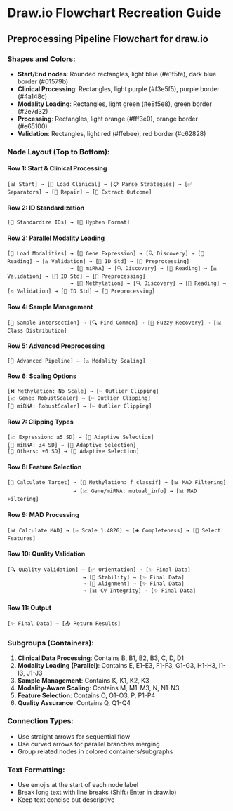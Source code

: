 # Draw.io Flowchart Recreation Guide

## Preprocessing Pipeline Flowchart for draw.io

### Shapes and Colors:
- **Start/End nodes**: Rounded rectangles, light blue (#e1f5fe), dark blue border (#01579b)
- **Clinical Processing**: Rectangles, light purple (#f3e5f5), purple border (#4a148c)
- **Modality Loading**: Rectangles, light green (#e8f5e8), green border (#2e7d32)
- **Processing**: Rectangles, light orange (#fff3e0), orange border (#e65100)
- **Validation**: Rectangles, light red (#ffebee), red border (#c62828)

### Node Layout (Top to Bottom):

#### Row 1: Start & Clinical Processing
```
[📊 Start] → [🏥 Load Clinical] → [📋 Parse Strategies] → [✅ Separators] → [🔧 Repair] → [🎯 Extract Outcome]
```

#### Row 2: ID Standardization
```
[🔗 Standardize IDs] → [📝 Hyphen Format]
```

#### Row 3: Parallel Modality Loading
```
[🧬 Load Modalities] → [📁 Gene Expression] → [🔍 Discovery] → [📖 Reading] → [⚖️ Validation] → [🔗 ID Std] → [🧬 Preprocessing]
                    → [📁 miRNA] → [🔍 Discovery] → [📖 Reading] → [⚖️ Validation] → [🔗 ID Std] → [🧬 Preprocessing]
                    → [📁 Methylation] → [🔍 Discovery] → [📖 Reading] → [⚖️ Validation] → [🔗 ID Std] → [🧬 Preprocessing]
```

#### Row 4: Sample Management
```
[🎯 Sample Intersection] → [🔍 Find Common] → [🔄 Fuzzy Recovery] → [📊 Class Distribution]
```

#### Row 5: Advanced Preprocessing
```
[🔧 Advanced Pipeline] → [⚖️ Modality Scaling]
```

#### Row 6: Scaling Options
```
[❌ Methylation: No Scale] → [✂️ Outlier Clipping]
[📈 Gene: RobustScaler] → [✂️ Outlier Clipping]
[🧬 miRNA: RobustScaler] → [✂️ Outlier Clipping]
```

#### Row 7: Clipping Types
```
[📈 Expression: ±5 SD] → [🎯 Adaptive Selection]
[🧬 miRNA: ±4 SD] → [🎯 Adaptive Selection]
[🔢 Others: ±6 SD] → [🎯 Adaptive Selection]
```

#### Row 8: Feature Selection
```
[📏 Calculate Target] → [🧬 Methylation: f_classif] → [📊 MAD Filtering]
                     → [📈 Gene/miRNA: mutual_info] → [📊 MAD Filtering]
```

#### Row 9: MAD Processing
```
[📊 Calculate MAD] → [⚖️ Scale 1.4826] → [➕ Completeness] → [🎯 Select Features]
```

#### Row 10: Quality Validation
```
[🔍 Quality Validation] → [✅ Orientation] → [✨ Final Data]
                        → [🔢 Stability] → [✨ Final Data]
                        → [🎯 Alignment] → [✨ Final Data]
                        → [📊 CV Integrity] → [✨ Final Data]
```

#### Row 11: Output
```
[✨ Final Data] → [📤 Return Results]
```

### Subgroups (Containers):
1. **Clinical Data Processing**: Contains B, B1, B2, B3, C, D, D1
2. **Modality Loading (Parallel)**: Contains E, E1-E3, F1-F3, G1-G3, H1-H3, I1-I3, J1-J3
3. **Sample Management**: Contains K, K1, K2, K3
4. **Modality-Aware Scaling**: Contains M, M1-M3, N, N1-N3
5. **Feature Selection**: Contains O, O1-O3, P, P1-P4
6. **Quality Assurance**: Contains Q, Q1-Q4

### Connection Types:
- Use straight arrows for sequential flow
- Use curved arrows for parallel branches merging
- Group related nodes in colored containers/subgraphs

### Text Formatting:
- Use emojis at the start of each node label
- Break long text with line breaks (Shift+Enter in draw.io)
- Keep text concise but descriptive 